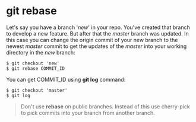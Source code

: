 
# git rebase

Let's say you have a branch '*new*' in your repo. You've created that branch to develop a new feature. But after that the *master* branch was updated. In this case you can change the origin commit of your new branch to the newest *master* commit to get the updates of the *master* into your working directory in the *new* branch:

    $ git checkout 'new'
    $ git rebase COMMIT_ID

You can get COMMIT_ID using **git log** command:
    
    $ git checkout 'master'
    $ git log

>Don't use **rebase** on public branches. Instead of this use cherry-pick to pick commits into your branch from another branch.